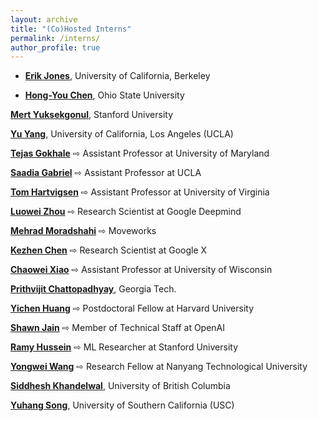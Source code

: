 ```yaml
---
layout: archive
title: "(Co)Hosted Interns"
permalink: /interns/
author_profile: true
---
```


- **[Erik Jones](https://people.eecs.berkeley.edu/~erjones/)**, University of California, Berkeley

- **[Hong-You Chen](https://sites.google.com/view/hongyouc/about-me)**, Ohio State University

**[Mert Yuksekgonul](https://mertyg.github.io/)**, Stanford University

**[Yu Yang](https://sites.google.com/g.ucla.edu/yuyang/home)**, University of California, Los Angeles (UCLA)

**[Tejas Gokhale](https://www.tejasgokhale.com/)** &#8680; Assistant Professor at University of Maryland

**[Saadia Gabriel](https://saadia-gabriel.github.io/)** &#8680; Assistant Professor at UCLA

**[Tom Hartvigsen](https://www.tomhartvigsen.com/)** &#8680; Assistant Professor at University of Virginia

**[Luowei Zhou](https://luoweizhou.github.io/)** &#8680; Research Scientist at Google Deepmind

**[Mehrad Moradshahi](http://web.stanford.edu/~mehrad/)** &#8680; Moveworks

**[Kezhen Chen](https://www.kezhenchen.net/)** &#8680; Research Scientist at Google X

**[Chaowei Xiao](http://www-personal.umich.edu/~xiaocw/)** &#8680; Assistant Professor at University of Wisconsin

**[Prithvijit Chattopadhyay](https://prithv1.xyz/)**, Georgia Tech.

**[Yichen Huang](https://scholar.google.ca/citations?user=F8eblNsAAAAJ&hl=en)** &#8680; Postdoctoral Fellow at Harvard University

**[Shawn Jain](https://darkmatter08.github.io/)** &#8680; Member of Technical Staff at OpenAI

**[Ramy Hussein](https://scholar.google.ca/citations?user=lc3lgegAAAAJ&hl=en)** &#8680; ML Researcher at Stanford University

**[Yongwei Wang](https://sg.linkedin.com/in/yongwei-wang-9827998b)** &#8680; Research Fellow at Nanyang Technological University

**[Siddhesh Khandelwal](https://siddheshk.github.io/)**, University of British Columbia

**[Yuhang Song](https://scholar.google.com/citations?user=PaPfxpoAAAAJ&hl=en)**, University of Southern California (USC)
